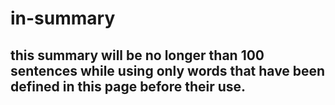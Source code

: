 # in-summary

## this summary will be no longer than 100 sentences while using only words that have been defined in this page before their use.
